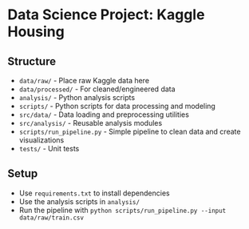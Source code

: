 # Data Science Project: Kaggle Housing

## Structure
- `data/raw/` - Place raw Kaggle data here
- `data/processed/` - For cleaned/engineered data
- `analysis/` - Python analysis scripts
- `scripts/` - Python scripts for data processing and modeling
- `src/data/` - Data loading and preprocessing utilities
- `src/analysis/` - Reusable analysis modules
- `scripts/run_pipeline.py` - Simple pipeline to clean data and create visualizations
- `tests/` - Unit tests

## Setup
- Use `requirements.txt` to install dependencies
- Use the analysis scripts in `analysis/`
- Run the pipeline with `python scripts/run_pipeline.py --input data/raw/train.csv`

